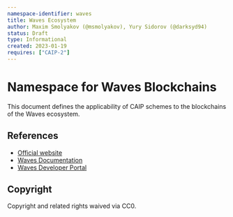 ```yaml
---
namespace-identifier: waves
title: Waves Ecosystem
author: Maxim Smolyakov (@msmolyakov), Yury Sidorov (@darksyd94)
status: Draft
type: Informational
created: 2023-01-19
requires: ["CAIP-2"]
---
```


# Namespace for Waves Blockchains

This document defines the applicability of CAIP schemes to the blockchains of
the Waves ecosystem.

## References

- [Official website](https://waves.tech)
- [Waves Documentation](https://docs.waves.tech)
- [Waves Developer Portal](https://dev.waves.tech)

## Copyright

Copyright and related rights waived via CC0.
